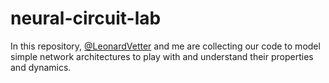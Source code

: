 # neural-circuit-lab
In this repository, [@LeonardVetter](https://github.com/LeonardVetter) and me are collecting our code to model simple network architectures to play with and understand their properties and dynamics.
